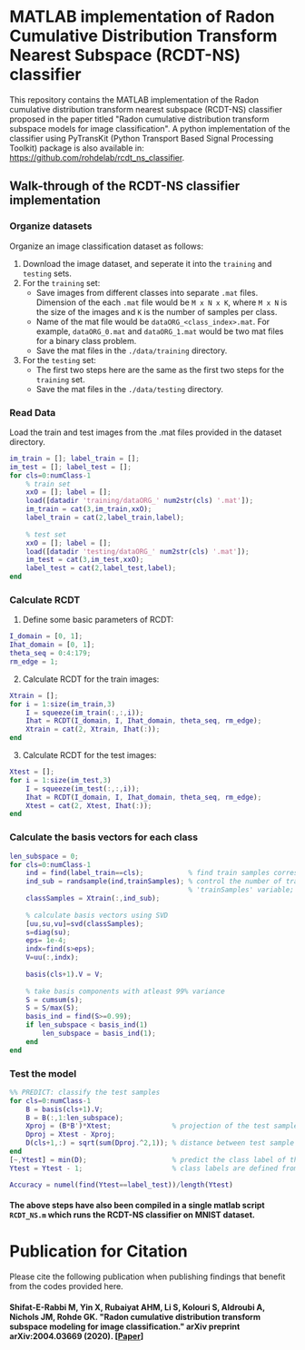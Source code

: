 # MATLAB implementation of Radon Cumulative Distribution Transform Nearest Subspace (RCDT-NS) classifier
This repository contains the MATLAB implementation of the Radon cumulative distribution transform nearest subspace (RCDT-NS) classifier proposed in the paper titled "Radon cumulative distribution transform subspace models for image classification". A python implementation of the classifier using PyTransKit (Python Transport Based Signal Processing Toolkit) package is also available in: https://github.com/rohdelab/rcdt_ns_classifier.

## Walk-through of the RCDT-NS classifier implementation
### Organize datasets

Organize an image classification dataset as follows:

1. Download the image dataset, and seperate it into the `training` and `testing` sets.
2. For the `training` set: 
    - Save images from different classes into separate `.mat` files. Dimension of the each `.mat` file would be `M x N x K`, where `M x N` is the size of the images and `K` is the number of samples per class.
    - Name of the mat file would be `dataORG_<class_index>.mat`. For example, `dataORG_0.mat` and `dataORG_1.mat` would be two mat files for a binary class problem.
    - Save the mat files in the `./data/training` directory.
3. For the `testing` set:
    - The first two steps here are the same as the first two steps for the `training` set.
    - Save the mat files in the `./data/testing` directory.

### Read Data

Load the train and test images from the .mat files provided in the dataset directory.

```matlab
im_train = []; label_train = []; 
im_test = []; label_test = [];
for cls=0:numClass-1
    % train set
    xxO = []; label = [];
    load([datadir 'training/dataORG_' num2str(cls) '.mat']);
    im_train = cat(3,im_train,xxO);
    label_train = cat(2,label_train,label);
    
    % test set
    xxO = []; label = [];
    load([datadir 'testing/dataORG_' num2str(cls) '.mat']);
    im_test = cat(3,im_test,xxO);
    label_test = cat(2,label_test,label);
end
```

### Calculate RCDT

1. Define some basic parameters of RCDT:

```matlab
I_domain = [0, 1];
Ihat_domain = [0, 1];
theta_seq = 0:4:179;
rm_edge = 1;
```
2. Calculate RCDT for the train images:

```matlab
Xtrain = [];
for i = 1:size(im_train,3)
    I = squeeze(im_train(:,:,i));
    Ihat = RCDT(I_domain, I, Ihat_domain, theta_seq, rm_edge);
    Xtrain = cat(2, Xtrain, Ihat(:));
end
```

3. Calculate RCDT for the test images:

```matlab
Xtest = [];
for i = 1:size(im_test,3)
    I = squeeze(im_test(:,:,i));
    Ihat = RCDT(I_domain, I, Ihat_domain, theta_seq, rm_edge);
    Xtest = cat(2, Xtest, Ihat(:));
end
```

### Calculate the basis vectors for each class

```matlab
len_subspace = 0;
for cls=0:numClass-1
    ind = find(label_train==cls);           % find train samples corresponding to class 'cls'
    ind_sub = randsample(ind,trainSamples); % control the number of train samples to fit the model using 
                                            % 'trainSamples' variable; all the samples can also used
    classSamples = Xtrain(:,ind_sub);
    
    % calculate basis vectors using SVD
    [uu,su,vu]=svd(classSamples);
    s=diag(su);
    eps= 1e-4;
    indx=find(s>eps);
    V=uu(:,indx);
    
    basis(cls+1).V = V;
    
    % take basis components with atleast 99% variance
    S = cumsum(s);
    S = S/max(S);
    basis_ind = find(S>=0.99);
    if len_subspace < basis_ind(1)
        len_subspace = basis_ind(1);
    end 
end
```

### Test the model

```matlab
%% PREDICT: classify the test samples
for cls=0:numClass-1
    B = basis(cls+1).V;
    B = B(:,1:len_subspace);
    Xproj = (B*B')*Xtest;               % projection of the test sample on the subspace
    Dproj = Xtest - Xproj;
    D(cls+1,:) = sqrt(sum(Dproj.^2,1)); % distance between test sample and its projection
end
[~,Ytest] = min(D);                     % predict the class label of the test sample
Ytest = Ytest - 1;                      % class labels are defined from 0, but matlab index starts from 1

Accuracy = numel(find(Ytest==label_test))/length(Ytest)
```

#### The above steps have also been compiled in a single matlab script ```RCDT_NS.m``` which runs the RCDT-NS classifier on MNIST dataset.

# Publication for Citation
Please cite the following publication when publishing findings that benefit from the codes provided here.

#### Shifat-E-Rabbi M, Yin X, Rubaiyat AHM, Li S, Kolouri S, Aldroubi A, Nichols JM, Rohde GK. "Radon cumulative distribution transform subspace modeling for image classification." arXiv preprint arXiv:2004.03669 (2020). [[Paper](https://arxiv.org/abs/2004.03669)]
